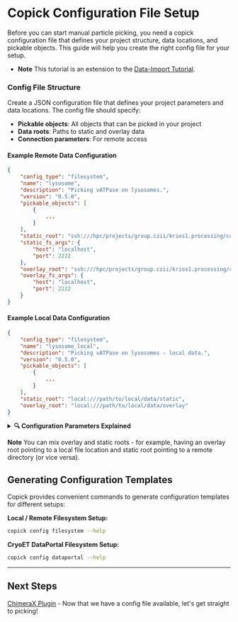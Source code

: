 # Copick Configuration File Setup

Before you can start manual particle picking, you need a copick configuration file that defines your project structure, data locations, and pickable objects. This guide will help you create the right config file for your setup. 

- **Note** This tutorial is an extension to the [Data-Import Tutorial](../getting-started/data-import.md).

### Config File Structure
Create a JSON configuration file that defines your project parameters and data locations. The config file should specify:

- **Pickable objects**: All objects that can be picked in your project
- **Data roots**: Paths to static and overlay data
- **Connection parameters**: For remote access

#### Example Remote Data Configuration
```json
{
    "config_type": "filesystem",
    "name": "lysosome",
    "description": "Picking vATPase on lysosomes.",
    "version": "0.5.0",
    "pickable_objects": [
        {
            ...
        }        
    ],
    "static_root": "ssh:///hpc/projects/group.czii/krios1.processing/copick/24sep20a/run002/static",
    "static_fs_args": {        
        "host": "localhost",
        "port": 2222
    },
    "overlay_root": "ssh:///hpc/projects/group.czii/krios1.processing/copick/24sep20a/run002/overlay",
    "overlay_fs_args": {
        "host": "localhost",
        "port": 2222
    }
}
```

#### Example Local Data Configuration
```json
{
    "config_type": "filesystem",
    "name": "lysosome_local",
    "description": "Picking vATPase on lysosomes - local data.",
    "version": "0.5.0",
    "pickable_objects": [
        {
            ...
        }        
    ],
    "static_root": "local:///path/to/local/data/static",
    "overlay_root": "local:///path/to/local/data/overlay"
}
```

<details markdown="1">
<summary><strong>🔍 Configuration Parameters Explained  </strong></summary> 

**`pickable_objects`**: Array of objects that can be picked

  - **`name`**: Identifier for the object
  - **`is_particle`**: Boolean indicating if it's a particle (true) or surface/membrane (false)
  - **`label`**: Numeric label for segmentation
  - **`color`**: RGBA color values [R, G, B, A] (0-255)
  - **`radius`**: Size of the object in Angstroms

**`static_root`**: Path to immutable data (tomograms, segmentations)

  - Use `ssh://` prefix for remote directories
  - Use `local://` prefix for local datasets

**`overlay_root`**: Path to mutable data (picks, annotations)

  - Use `ssh://` prefix for remote directories
  - Use `local://` prefix for local datasets

**`static_fs_args`** / **`overlay_fs_args`**: Connection parameters for remote access

  - **`host`**: Usually "localhost" when using SSH tunnel
  - **`port`**: Port number (2222 in our SSH tunnel example)

</details>

**Note** You can mix overlay and static roots - for example, having an overlay root pointing to a local file location and static root pointing to a remote directory (or vice versa).

## Generating Configuration Templates

Copick provides convenient commands to generate configuration templates for different setups:

**Local / Remote Filesystem Setup:**
```bash
copick config filesystem --help
```

**CryoET DataPortal Filesystem Setup:**
```bash
copick config dataportal --help
```

---

## Next Steps

[ChimeraX Plugin](chimerax-plugin.md) - Now that we have a config file available, let's get straight to picking! 